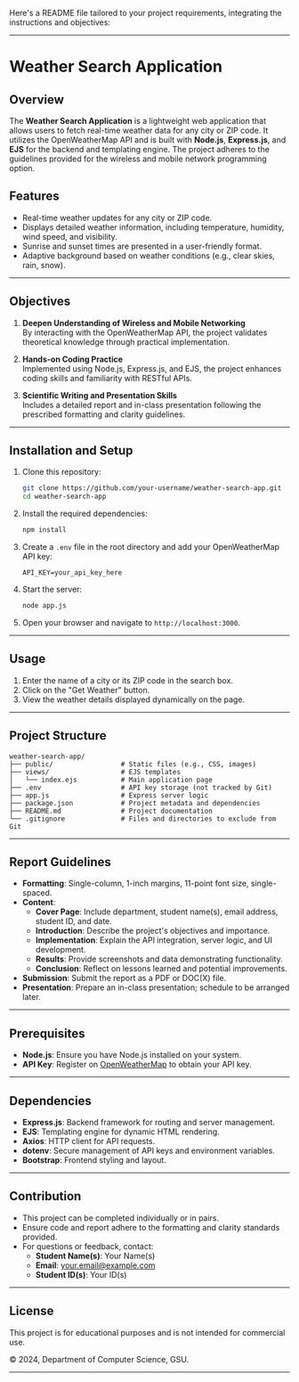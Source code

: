 Here's a README file tailored to your project requirements, integrating the instructions and objectives:

---

# Weather Search Application

## Overview

The **Weather Search Application** is a lightweight web application that allows users to fetch real-time weather data for any city or ZIP code. It utilizes the OpenWeatherMap API and is built with **Node.js**, **Express.js**, and **EJS** for the backend and templating engine. The project adheres to the guidelines provided for the wireless and mobile network programming option.

## Features

- Real-time weather updates for any city or ZIP code.
- Displays detailed weather information, including temperature, humidity, wind speed, and visibility.
- Sunrise and sunset times are presented in a user-friendly format.
- Adaptive background based on weather conditions (e.g., clear skies, rain, snow).

---

## Objectives

1. **Deepen Understanding of Wireless and Mobile Networking**  
   By interacting with the OpenWeatherMap API, the project validates theoretical knowledge through practical implementation.

2. **Hands-on Coding Practice**  
   Implemented using Node.js, Express.js, and EJS, the project enhances coding skills and familiarity with RESTful APIs.

3. **Scientific Writing and Presentation Skills**  
   Includes a detailed report and in-class presentation following the prescribed formatting and clarity guidelines.

---

## Installation and Setup

1. Clone this repository:
   ```bash
   git clone https://github.com/your-username/weather-search-app.git
   cd weather-search-app
   ```

2. Install the required dependencies:
   ```bash
   npm install
   ```

3. Create a `.env` file in the root directory and add your OpenWeatherMap API key:
   ```plaintext
   API_KEY=your_api_key_here
   ```

4. Start the server:
   ```bash
   node app.js
   ```

5. Open your browser and navigate to `http://localhost:3000`.

---

## Usage

1. Enter the name of a city or its ZIP code in the search box.
2. Click on the "Get Weather" button.
3. View the weather details displayed dynamically on the page.

---

## Project Structure

```plaintext
weather-search-app/
├── public/                 # Static files (e.g., CSS, images)
├── views/                  # EJS templates
│   └── index.ejs           # Main application page
├── .env                    # API key storage (not tracked by Git)
├── app.js                  # Express server logic
├── package.json            # Project metadata and dependencies
├── README.md               # Project documentation
└── .gitignore              # Files and directories to exclude from Git
```

---

## Report Guidelines

- **Formatting**: Single-column, 1-inch margins, 11-point font size, single-spaced.
- **Content**:
  - **Cover Page**: Include department, student name(s), email address, student ID, and date.
  - **Introduction**: Describe the project's objectives and importance.
  - **Implementation**: Explain the API integration, server logic, and UI development.
  - **Results**: Provide screenshots and data demonstrating functionality.
  - **Conclusion**: Reflect on lessons learned and potential improvements.
- **Submission**: Submit the report as a PDF or DOC(X) file.
- **Presentation**: Prepare an in-class presentation; schedule to be arranged later.

---

## Prerequisites

- **Node.js**: Ensure you have Node.js installed on your system.
- **API Key**: Register on [OpenWeatherMap](https://openweathermap.org/) to obtain your API key.

---

## Dependencies

- **Express.js**: Backend framework for routing and server management.
- **EJS**: Templating engine for dynamic HTML rendering.
- **Axios**: HTTP client for API requests.
- **dotenv**: Secure management of API keys and environment variables.
- **Bootstrap**: Frontend styling and layout.

---

## Contribution

- This project can be completed individually or in pairs.
- Ensure code and report adhere to the formatting and clarity standards provided.
- For questions or feedback, contact:  
  - **Student Name(s)**: Your Name(s)  
  - **Email**: your.email@example.com  
  - **Student ID(s)**: Your ID(s)

---

## License

This project is for educational purposes and is not intended for commercial use.  

© 2024, Department of Computer Science, GSU.

---
